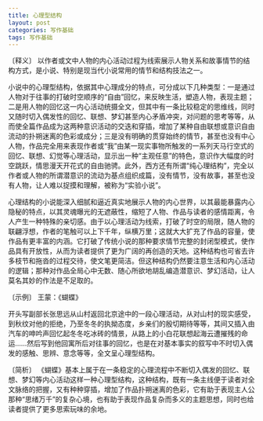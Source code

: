 ```yaml
---
title: 心理型结构
layout: post
categories: 写作基础
tags: 写作基础
---
```


〔释义〕 以作者或文中人物的内心活动过程为线索展示人物关系和故事情节的结构方式，是小说、特别是现当代小说常用的情节和结构技法之一。

小说中的心理型结构，依据其中心理成分的特点，可分成以下几种类型：一是通过人物对于往事的打破时空顺序的“自由”回忆，来反映生活，塑造人物，表现主题；二是用人物的回忆这一内心活动统摄全文，但其中有一条比较稳定的思维线，同时又随时切入偶发性的回忆、联想、梦幻甚至内心矛盾冲突，对问题的思考等等，从而使全篇作品成为这两种意识活动的交迭和穿插，增加了某种自由联想或意识自由流动的扑朔迷离的色彩或成分；三是没有明确的贯穿始终的情节，甚至也没有中心人物，作品完全用来表现作者或“我”由某一现实事物所触发的一系列天马行空式的回忆、联想、幻觉等心理活动，显示出一种“主观任意”的特色，意识作大幅度的时空跳跃，情思漫天开花式的自由驰骋。此外，西方还有所谓“纯心理结构”，完全以作者或人物的所谓潜意识的流动为基点组织成篇，没有情节，没有故事，甚至也没有人物，让人难以捉摸和理解，被称为“实验小说”。

心理结构的小说能深入细腻和逼近真实地展示人物的内心世界，以其最能暴露内心隐秘的特点，以其灵魂曝光的无遮蔽性，缩短了人物、作品与读者的感情距离，令人产生一种特殊的亲切感。由于以心理活动为线索，打破了时空的局限，随人物的联翩浮想，作者的笔触可以上下千年，纵横万里；这就大大扩充了作品的容量，使作品有更丰富的内涵。它打破了传统小说的那种要求情节完整的封闭型模式，使作品具有开放性，从而为读者提供了更为广阔的再创造的天地。这种结构也可省去许多枝节和拖沓的过程交待，使文笔更简洁。但这种结构仍然要注意生活和内心活动的逻辑；那种对作品全局心中无数、随心所欲地胡乱编造潜意识、梦幻活动，让人莫名其妙的作法是不足取的。

〔示例〕 王蒙：《蝴蝶》

开头写副部长张思远从山村返回北京途中的一段心理活动，从对山村的现实感受，到秋纹对他的拒绝，乃至冬冬的执拗态度，乡亲们的殷切期待等等，其间又插入由汽车的呻吟声回忆起冬冬吃冰砖的情景，从路上的小白花联想起海云遭摧残的命运……然后写到他回寓所后对往事的回忆，也是在对基本事实的叙写中不时切入偶发的感触、思辨、意念等等，全文呈心理型结构。

〔简析〕 《蝴蝶》基本上属于在一条稳定的心理流程中不断切入偶发的回忆、联想、梦幻等内心活动这样一种心理型结构，这种结构，既有一条主线便于读者对全文脉络的把握，又有种种穿插，增加了作品扑朔迷离的色彩，它有助于表现主人公那种“思绪万千”的复杂心境，也有助于表现作品复杂而多义的主题思想，同时也给读者提供了更多思索玩味的余地。 